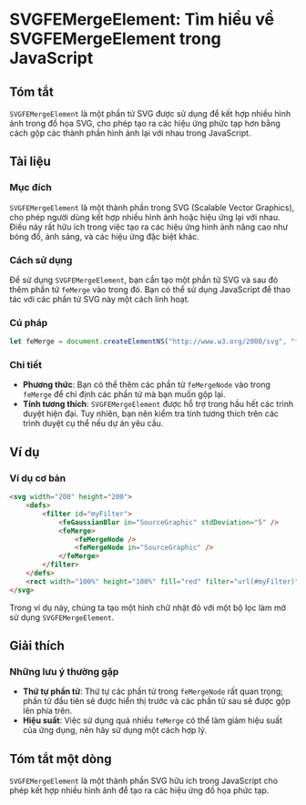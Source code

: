 <!--
Meta Description: # SVGFEMergeElement: Tìm hiểu về SVGFEMergeElement trong JavaScript ## Tóm tắt `SVGFEMergeElement` là một phần tử SVG được sử dụng để kết hợp nhiều hì...
Meta Keywords: phần, các, trong, một, svg
-->

# SVGFEMergeElement: Tìm hiểu về SVGFEMergeElement trong JavaScript

## Tóm tắt
`SVGFEMergeElement` là một phần tử SVG được sử dụng để kết hợp nhiều hình ảnh trong đồ họa SVG, cho phép tạo ra các hiệu ứng phức tạp hơn bằng cách gộp các thành phần hình ảnh lại với nhau trong JavaScript.

## Tài liệu
### Mục đích
`SVGFEMergeElement` là một thành phần trong SVG (Scalable Vector Graphics), cho phép người dùng kết hợp nhiều hình ảnh hoặc hiệu ứng lại với nhau. Điều này rất hữu ích trong việc tạo ra các hiệu ứng hình ảnh nâng cao như bóng đổ, ánh sáng, và các hiệu ứng đặc biệt khác.

### Cách sử dụng
Để sử dụng `SVGFEMergeElement`, bạn cần tạo một phần tử SVG và sau đó thêm phần tử `feMerge` vào trong đó. Bạn có thể sử dụng JavaScript để thao tác với các phần tử SVG này một cách linh hoạt.

### Cú pháp
```javascript
let feMerge = document.createElementNS("http://www.w3.org/2000/svg", "feMerge");
```

### Chi tiết
- **Phương thức**: Bạn có thể thêm các phần tử `feMergeNode` vào trong `feMerge` để chỉ định các phần tử mà bạn muốn gộp lại.
- **Tính tương thích**: `SVGFEMergeElement` được hỗ trợ trong hầu hết các trình duyệt hiện đại. Tuy nhiên, bạn nên kiểm tra tính tương thích trên các trình duyệt cụ thể nếu dự án yêu cầu.

## Ví dụ
### Ví dụ cơ bản
```html
<svg width="200" height="200">
    <defs>
        <filter id="myFilter">
            <feGaussianBlur in="SourceGraphic" stdDeviation="5" />
            <feMerge>
                <feMergeNode />
                <feMergeNode in="SourceGraphic" />
            </feMerge>
        </filter>
    </defs>
    <rect width="100%" height="100%" fill="red" filter="url(#myFilter)" />
</svg>
```
Trong ví dụ này, chúng ta tạo một hình chữ nhật đỏ với một bộ lọc làm mờ sử dụng `SVGFEMergeElement`.

## Giải thích
### Những lưu ý thường gặp
- **Thứ tự phần tử**: Thứ tự các phần tử trong `feMergeNode` rất quan trọng; phần tử đầu tiên sẽ được hiển thị trước và các phần tử sau sẽ được gộp lên phía trên.
- **Hiệu suất**: Việc sử dụng quá nhiều `feMerge` có thể làm giảm hiệu suất của ứng dụng, nên hãy sử dụng một cách hợp lý.

## Tóm tắt một dòng
`SVGFEMergeElement` là một thành phần SVG hữu ích trong JavaScript cho phép kết hợp nhiều hình ảnh để tạo ra các hiệu ứng đồ họa phức tạp.